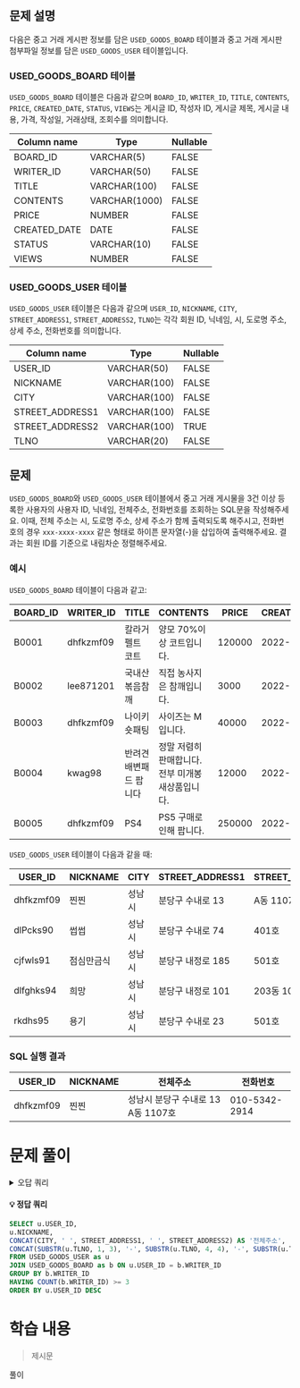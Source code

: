 ## 문제 설명

다음은 중고 거래 게시판 정보를 담은 `USED_GOODS_BOARD` 테이블과 중고 거래 게시판 첨부파일 정보를 담은 `USED_GOODS_USER` 테이블입니다. 

### USED_GOODS_BOARD 테이블
`USED_GOODS_BOARD` 테이블은 다음과 같으며 `BOARD_ID`, `WRITER_ID`, `TITLE`, `CONTENTS`, `PRICE`, `CREATED_DATE`, `STATUS`, `VIEWS`는 게시글 ID, 작성자 ID, 게시글 제목, 게시글 내용, 가격, 작성일, 거래상태, 조회수를 의미합니다.

| Column name    | Type     | Nullable |
|----------------|----------|----------|
| BOARD_ID       | VARCHAR(5)  | FALSE    |
| WRITER_ID      | VARCHAR(50) | FALSE    |
| TITLE          | VARCHAR(100) | FALSE   |
| CONTENTS       | VARCHAR(1000) | FALSE  |
| PRICE          | NUMBER   | FALSE    |
| CREATED_DATE   | DATE     | FALSE    |
| STATUS         | VARCHAR(10) | FALSE   |
| VIEWS          | NUMBER   | FALSE    |

### USED_GOODS_USER 테이블
`USED_GOODS_USER` 테이블은 다음과 같으며 `USER_ID`, `NICKNAME`, `CITY`, `STREET_ADDRESS1`, `STREET_ADDRESS2`, `TLNO`는 각각 회원 ID, 닉네임, 시, 도로명 주소, 상세 주소, 전화번호를 의미합니다.

| Column name    | Type     | Nullable |
|----------------|----------|----------|
| USER_ID        | VARCHAR(50)  | FALSE    |
| NICKNAME       | VARCHAR(100) | FALSE    |
| CITY           | VARCHAR(100) | FALSE    |
| STREET_ADDRESS1 | VARCHAR(100) | FALSE   |
| STREET_ADDRESS2 | VARCHAR(100) | TRUE    |
| TLNO           | VARCHAR(20)  | FALSE    |

## 문제

`USED_GOODS_BOARD`와 `USED_GOODS_USER` 테이블에서 중고 거래 게시물을 3건 이상 등록한 사용자의 사용자 ID, 닉네임, 전체주소, 전화번호를 조회하는 SQL문을 작성해주세요. 이때, 전체 주소는 시, 도로명 주소, 상세 주소가 함께 출력되도록 해주시고, 전화번호의 경우 `xxx-xxxx-xxxx` 같은 형태로 하이픈 문자열(-)을 삽입하여 출력해주세요. 결과는 회원 ID를 기준으로 내림차순 정렬해주세요.

### 예시

`USED_GOODS_BOARD` 테이블이 다음과 같고:

| BOARD_ID | WRITER_ID   | TITLE           | CONTENTS                       | PRICE | CREATED_DATE | STATUS | VIEWS |
|----------|-------------|-----------------|---------------------------------|-------|--------------|--------|-------|
| B0001    | dhfkzmf09   | 칼라거펠트 코트  | 양모 70%이상 코트입니다.         | 120000| 2022-10-14   | DONE   | 104   |
| B0002    | lee871201   | 국내산 볶음참깨 | 직접 농사지은 참깨입니다.       | 3000  | 2022-10-02   | DONE   | 121   |
| B0003    | dhfkzmf09   | 나이키 숏패팅   | 사이즈는 M입니다.               | 40000 | 2022-10-17   | DONE   | 98    |
| B0004    | kwag98      | 반려견 배변패드 팝니다 | 정말 저렴히 판매합니다. 전부 미개봉 새상품입니다. | 12000 | 2022-10-01   | DONE   | 250   |
| B0005    | dhfkzmf09   | PS4             | PS5 구매로인해 팝니다.          | 250000| 2022-11-03   | DONE   | 111   |

`USED_GOODS_USER` 테이블이 다음과 같을 때:

| USER_ID   | NICKNAME    | CITY  | STREET_ADDRESS1   | STREET_ADDRESS2 | TLNO        |
|-----------|-------------|-------|-------------------|-----------------|-------------|
| dhfkzmf09 | 찐찐        | 성남시 | 분당구 수내로 13  | A동 1107호      | 01053422914 |
| dlPcks90  | 썹썹        | 성남시 | 분당구 수내로 74  | 401호           | 01034573944 |
| cjfwls91  | 점심만금식  | 성남시 | 분당구 내정로 185 | 501호           | 01036344964 |
| dlfghks94 | 희망        | 성남시 | 분당구 내정로 101 | 203동 102호     | 01032634154 |
| rkdhs95   | 용기        | 성남시 | 분당구 수내로 23  | 501호           | 01074564564 |

### SQL 실행 결과

| USER_ID   | NICKNAME | 전체주소                         | 전화번호        |
|-----------|----------|----------------------------------|-----------------|
| dhfkzmf09 | 찐찐     | 성남시 분당구 수내로 13 A동 1107호 | 010-5342-2914   |



# 문제 풀이
<details>
<summary>오답 쿼리</summary>
<div markdown="1">

#### 오답1
```SQL
SELECT u.USER_ID, u.NICKNAME, CONCAT(u.STREET_ADDRESS1, u.STREET_ADDRESS2) AS '전체주소', CONCAT(SUBSTR(u.TLNO, 1, 3), '-', SUBSTR(u.TLNO, 4, 4), '-', SUBSTR(u.TLNO, 8, 4)) AS '전화번호'
FROM USED_GOODS_USER as u
JOIN USED_GOODS_BOARD as b ON u.USER_ID = b.WRITER_ID
GROUP BY u.USER_ID
HAVING COUNT(BOARD_ID) >= 3
ORDER BY u.USER_ID DESC
```

#### 오답1
```SQL
SELECT u.USER_ID, u.NICKNAME, CONCAT(u.STREET_ADDRESS1, u.STREET_ADDRESS2) AS '전체주소', u.TLNO AS '전화번호'
FROM USED_GOODS_USER as u
JOIN USED_GOODS_BOARD as b ON u.USER_ID = b.WRITER_ID
GROUP BY u.USER_ID
HAVING COUNT(BOARD_ID) >= 3
ORDER BY u.USER_ID
```

</div>
</details>


#### 💡 정답 쿼리  
```SQL
SELECT u.USER_ID, 
u.NICKNAME, 
CONCAT(CITY, ' ', STREET_ADDRESS1, ' ', STREET_ADDRESS2) AS '전체주소', 
CONCAT(SUBSTR(u.TLNO, 1, 3), '-', SUBSTR(u.TLNO, 4, 4), '-', SUBSTR(u.TLNO, 8, 4)) AS '전화번호'
FROM USED_GOODS_USER as u
JOIN USED_GOODS_BOARD as b ON u.USER_ID = b.WRITER_ID
GROUP BY b.WRITER_ID
HAVING COUNT(b.WRITER_ID) >= 3
ORDER BY u.USER_ID DESC
```
# 학습 내용
>제시문

풀이